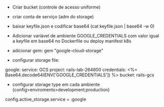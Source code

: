 - Criar bucket (controle de acesso uniforme)

- criar conta de serviço (adm do storage)

- baixar keyfile.json e codificar base64 (cat keyfile.json | base64 -w 0)

- Adicionar variável de ambiente GOOGLE_CREDENTIALS com valor igual a keyfile em base64 no Dockerfile ou deploy manifest k8s

- adicionar gem: gem "google-cloud-storage"

- configurar storage file:

google:
  service: GCS
  project: rails-lab-264600
  credentials: <%= Base64.decode64(ENV['GOOGLE_CREDENTIALS']) %>
  bucket: rails-gcs

- configurar storage type em cada ambiente (config>enviroments>development;production)

config.active_storage.service = :google


